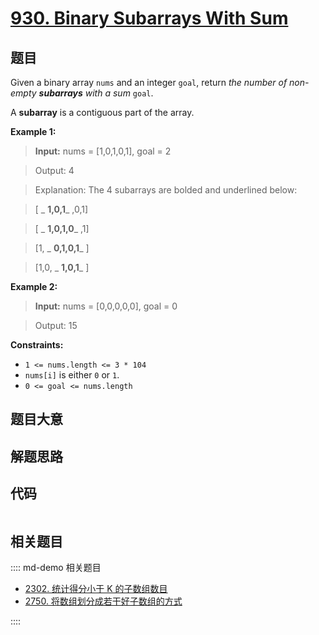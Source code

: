 # [930. Binary Subarrays With Sum](https://leetcode.com/problems/binary-subarrays-with-sum)

## 题目

Given a binary array `nums` and an integer `goal`, return _the number of non-
empty **subarrays** with a sum_ `goal`.

A **subarray** is a contiguous part of the array.



**Example 1:**

> 
> 
> 
> 
> 
> **Input:** nums = [1,0,1,0,1], goal = 2
> 
> Output: 4
> 
> Explanation: The 4 subarrays are bolded and underlined below:
> 
> [ _ **1,0,1**_ ,0,1]
> 
> [ _ **1,0,1,0**_ ,1]
> 
> [1, _ **0,1,0,1**_ ]
> 
> [1,0, _ **1,0,1**_ ]

**Example 2:**

> 
> 
> 
> 
> 
> **Input:** nums = [0,0,0,0,0], goal = 0
> 
> Output: 15

**Constraints:**

  * `1 <= nums.length <= 3 * 104`
  * `nums[i]` is either `0` or `1`.
  * `0 <= goal <= nums.length`


## 题目大意

## 解题思路

## 代码

```javascript

```

## 相关题目

:::: md-demo 相关题目
- [2302. 统计得分小于 K 的子数组数目](https://leetcode.com/problems/count-subarrays-with-score-less-than-k)
- [2750. 将数组划分成若干好子数组的方式](https://leetcode.com/problems/ways-to-split-array-into-good-subarrays)

::::
